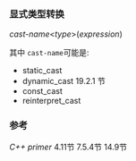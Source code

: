 ### 显式类型转换

*cast-name*\<*type*\>(*expression*)

其中 `cast-name`可能是:

- static_cast
- dynamic_cast 19.2.1 节
- const_cast
- reinterpret_cast

### 参考

*C++ primer* 4.11节 7.5.4节 14.9节

